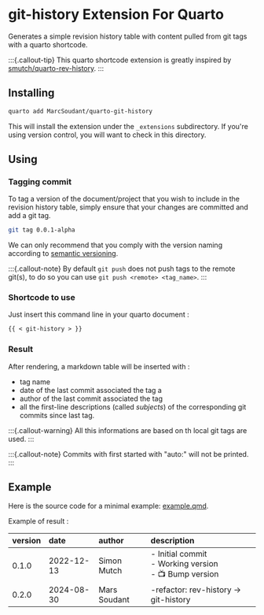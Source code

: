# git-history Extension For Quarto

Generates a simple revision history table with content pulled from git tags with a quarto shortcode.

:::{.callout-tip}
This quarto shortcode extension is greatly inspired by [smutch/quarto-rev-history](https://github.com/smutch/quarto-rev-history).
:::

## Installing

```bash
quarto add MarcSoudant/quarto-git-history
```

This will install the extension under the `_extensions` subdirectory.
If you're using version control, you will want to check in this directory.

## Using

### Tagging commit

To tag a version of the document/project that you wish to include in the
revision history table, simply ensure that your changes are committed and add a git tag.

```bash
git tag 0.0.1-alpha
```

We can only recommend that you comply with the version naming according to [semantic versioning](https://semver.org/).

:::{.callout-note}
By default `git push` does not push tags to the remote git(s), to do so you can use `git push <remote> <tag_name>`.
:::

### Shortcode to use

Just insert this command line in your quarto document :

```md
{{ < git-history > }}
```

### Result

After rendering, a markdown table will be inserted with :
* tag name
* date of the last commit associated the tag a
* author of the last commit associated the tag 
* all the first-line descriptions (called *subjects*) of the corresponding git commits since last tag.

:::{.callout-warning}
All this informations are based on th local git tags are used.
:::

:::{.callout-note}
Commits with first started with "auto:" will not be printed.
:::

## Example

Here is the source code for a minimal example: [example.qmd](example.qmd).

Example of result :

| version | date | author | description |
|:--------|:-----|:-------|:------------|
| 0.1.0 | 2022-12-13 | Simon Mutch | - Initial commit<br>- Working version<br>- :tv: Bump version|
| 0.2.0 | 2024-08-30 | Mars Soudant | -refactor: rev-history -> git-history |

